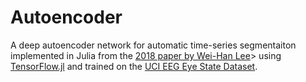 # Autoencoder
A deep autoencoder network for automatic time-series segmentaiton implemented in Julia from the <a href="https://arxiv.org/pdf/1801.05394.pdf">2018 paper by Wei-Han Lee</a>> using <a href="https://github.com/malmaud/TensorFlow.jl">TensorFlow.jl</a> and trained on the <a href="https://archive.ics.uci.edu/ml/datasets/EEG+Eye+State">UCI EEG Eye State Dataset</a>.